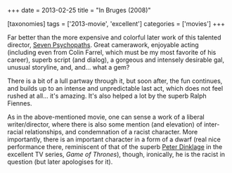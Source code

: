 +++
date = 2013-02-25
title = "In Bruges (2008)"

[taxonomies]
tags = ['2013-movie', 'excellent']
categories = ['movies']
+++

Far better than the more expensive and colorful later work of this
talented director, [Seven Psychopaths]. Great camerawork, enjoyable
acting (including even from Colin Farrel, which must be my most favorite
of his career), superb script (and dialog), a gorgeous and intensely
desirable gal, unusual storyline, and, and\... what a gem?

There is a bit of a lull partway through it, but soon after, the fun
continues, and builds up to an intense and unpredictable last act, which
does not feel rushed at all\... it\'s amazing. It\'s also helped a lot
by the superb Ralph Fiennes.

As in the above-mentioned movie, one can sense a work of a liberal
writer/director, where there is also some mention (and elevation) of
inter-racial relationships, and condemnation of a racist character. More
importantly, there is an important character in a form of a dwarf (real
nice performance there, reminiscent of that of the superb [Peter
Dinklage] in the excellent TV series, *Game of Thrones*), though,
ironically, he is the racist in question (but later apologises for it).

  [Seven Psychopaths]: http://movies.tshepang.net/seven-psychopaths-2012
  [Peter Dinklage]: http://en.wikipedia.org/wiki/Peter_Dinklage
